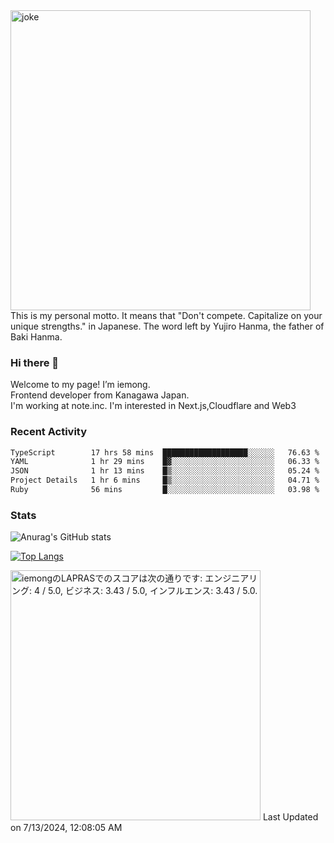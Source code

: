 <img width="480" src="https://text-pict.vercel.app/%E7%AB%B6%E3%81%86%E3%81%AA%E6%8C%81%E3%81%A1%E5%91%B3%E3%82%92%E6%B4%BB%E3%81%8B%E3%81%9B" alt="joke" />
This is my personal motto. It means that "Don't compete. Capitalize on your unique strengths." in Japanese. The word left by Yujiro Hanma, the father of Baki Hanma.


### Hi there 🍵
Welcome to my page! I’m iemong.   
Frontend developer from Kanagawa Japan.   
I'm working at note.inc.
I'm interested in Next.js,Cloudflare and Web3

### Recent Activity
<!--START_SECTION:waka-->

```txt
TypeScript        17 hrs 58 mins  ███████████████████░░░░░░   76.63 %
YAML              1 hr 29 mins    █▓░░░░░░░░░░░░░░░░░░░░░░░   06.33 %
JSON              1 hr 13 mins    █▒░░░░░░░░░░░░░░░░░░░░░░░   05.24 %
Project Details   1 hr 6 mins     █▒░░░░░░░░░░░░░░░░░░░░░░░   04.71 %
Ruby              56 mins         █░░░░░░░░░░░░░░░░░░░░░░░░   03.98 %
```

<!--END_SECTION:waka-->

### Stats

![Anurag's GitHub stats](https://github-readme-stats-taupe-psi.vercel.app/api?username=iemong&count_private=true&show_icons=true&theme=dracula)


[![Top Langs](https://github-readme-stats-taupe-psi.vercel.app/api/top-langs/?username=iemong&layout=compact&theme=dracula)](https://github.com/anuraghazra/github-readme-stats)


<!--START_SECTION:lapras-card-->
<p ><a href="https://lapras.com/public/iemong" target="_blank" rel="noopener noreferrer"><img alt="iemongのLAPRASでのスコアは次の通りです: エンジニアリング: 4 / 5.0, ビジネス: 3.43 / 5.0, インフルエンス: 3.43 / 5.0." src="https://lapras-card-generator.vercel.app/api/svg?e=4&b=3.43&i=3.43&b1=%23020E27&b2=%230E5593&i1=%23030E21&i2=%231688BF&l=ja" width="400" ></a>  
Last Updated on 7/13/2024, 12:08:05 AM</p>
<!--END_SECTION:lapras-card-->
